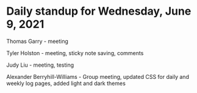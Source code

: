 # Daily standup for Wednesday, June 9, 2021

Thomas Garry - meeting

Tyler Holston - meeting, sticky note saving, comments

Judy Liu - meeting, testing

Alexander Berryhill-Williams - Group meeting, updated CSS for daily and weekly log pages, added light and dark themes
